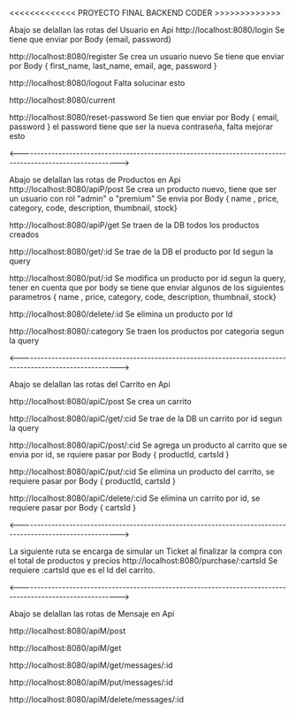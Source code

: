 <<<<<<<<<<<<< PROYECTO FINAL BACKEND CODER >>>>>>>>>>>>>

Abajo se delallan las rotas del Usuario en Api
http://localhost:8080/login
Se tiene que enviar por Body {email, password}

http://localhost:8080/register
Se crea un usuario nuevo
Se tiene que enviar por Body { first_name, last_name, email, age, password }

http://localhost:8080/logout
Falta solucinar esto

http://localhost:8080/current


http://localhost:8080/reset-password
Se tien que enviar por Body { email, password } el password tiene que ser la nueva contraseña, falta mejorar esto

<---------------------------------------------------------------------------------------------------------->

Abajo se delallan las rotas de Productos en Api
http://localhost:8080/apiP/post
Se crea un producto nuevo, tiene que ser un usuario con rol "admin" o "premium"
Se envia por Body { name , price, category, code, description, thumbnail, stock}

http://localhost:8080/apiP/get
Se traen de la DB todos los productos creados

http://localhost:8080/get/:id
Se trae de la DB el producto por Id segun la query

http://localhost:8080/put/:id
Se modifica un producto por id segun la query, tener en cuenta que por body se tiene que enviar algunos de los siguientes parametros { name , price, category, code, description, thumbnail, stock}

http://localhost:8080/delete/:id
Se elimina un producto por Id

http://localhost:8080/:category
Se traen los productos por categoria segun la query


<---------------------------------------------------------------------------------------------------------->

Abajo se delallan las rotas del Carrito en Api

http://localhost:8080/apiC/post
Se crea un carrito

http://localhost:8080/apiC/get/:cid
Se trae de la DB un carrito por id segun la query

http://localhost:8080/apiC/post/:cid
Se agrega un producto al carrito que se envia por id, se rquiere pasar por Body { productId, cartsId }

http://localhost:8080/apiC/put/:cid
Se elimina un producto del carrito, se requiere pasar por Body { productId, cartsId }

http://localhost:8080/apiC/delete/:cid
Se elimina un carrito por id, se requiere pasar por Body { cartsId }

<---------------------------------------------------------------------------------------------------------->

La siguiente ruta se encarga de simular un Ticket al finalizar la compra con el total de productos y precios 
http://localhost:8080/purchase/:cartsId
Se requiere :cartsId que es el Id del carrito.

<---------------------------------------------------------------------------------------------------------->

Abajo se delallan las rotas de Mensaje en Api

http://localhost:8080/apiM/post

http://localhost:8080/apiM/get

http://localhost:8080/apiM/get/messages/:id

http://localhost:8080/apiM/put/messages/:id

http://localhost:8080/apiM/delete/messages/:id